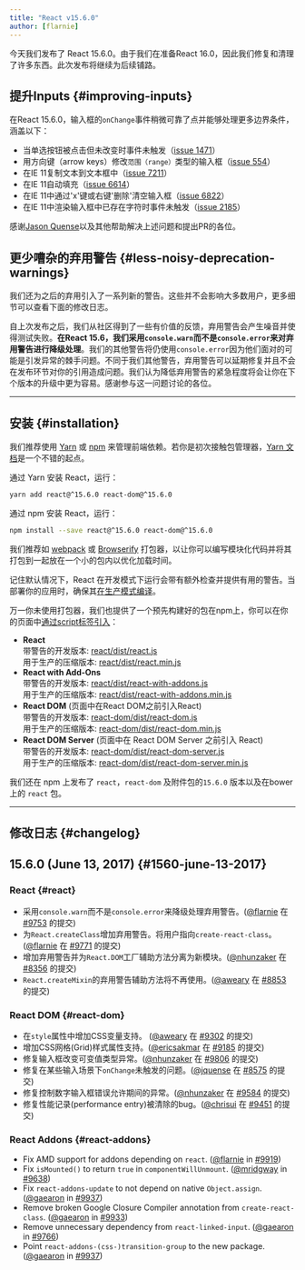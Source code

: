 ```yaml
---
title: "React v15.6.0"
author: [flarnie]
---
```


今天我们发布了 React 15.6.0。由于我们在准备React 16.0，因此我们修复和清理了许多东西。此次发布将继续为后续铺路。

## 提升Inputs {#improving-inputs}

在React 15.6.0，输入框的`onChange`事件稍微可靠了点并能够处理更多边界条件，涵盖以下：

* 当单选按钮被点击但未改变时事件未触发（[issue 1471](https://github.com/facebook/react/issues/1471)）
* 用方向键（arrow keys）修改`范围（range）`类型的输入框（[issue 554](https://github.com/facebook/react/issues/554)）
* 在IE 11复制文本到文本框中（[issue 7211](https://github.com/facebook/react/issues/7211)）
* 在IE 11自动填充（[issue 6614](https://github.com/facebook/react/issues/6614)）
* 在IE 11中通过'x'键或右键'删除'清空输入框（[issue 6822](https://github.com/facebook/react/issues/6822)）
* 在IE 11中渲染输入框中已存在字符时事件未触发（[issue 2185](https://github.com/facebook/react/issues/2185)）

感谢[Jason Quense](https://github.com/jquense)以及其他帮助解决上述问题和提出PR的各位。

## 更少嘈杂的弃用警告 {#less-noisy-deprecation-warnings}

我们还为之后的弃用引入了一系列新的警告。这些并不会影响大多数用户，更多细节可以查看下面的修改日志。

自上次发布之后，我们从社区得到了一些有价值的反馈，弃用警告会产生噪音并使得测试失败。**在React 15.6，我们采用`console.warn`而不是`console.error`来对弃用警告进行降级处理**。我们的其他警告将仍使用`console.error`因为他们面对的可能是引发异常的棘手问题。不同于我们其他警告，弃用警告可以延期修复并且不会在发布环节对你的引用造成问题。我们认为降低弃用警告的紧急程度将会让你在下个版本的升级中更为容易。感谢参与这一问题讨论的各位。

---

## 安装 {#installation}

我们推荐使用 [Yarn](https://yarnpkg.com/) 或 [npm](https://www.npmjs.com/) 来管理前端依赖。若你是初次接触包管理器，[Yarn 文档](https://yarnpkg.com/en/docs/getting-started)是一个不错的起点。

通过 Yarn 安装 React，运行：

```bash
yarn add react@^15.6.0 react-dom@^15.6.0
```

通过 npm 安装 React，运行：

```bash
npm install --save react@^15.6.0 react-dom@^15.6.0
```

我们推荐如 [webpack](https://webpack.js.org/) 或 [Browserify](http://browserify.org/) 打包器，以让你可以编写模块化代码并将其打包到一起放在一个小的包内以优化加载时间。

记住默认情况下，React 在开发模式下运行会带有额外检查并提供有用的警告。当部署你的应用时，确保其[在生产模式编译](/react/docs/installation.html#development-and-production-versions)。

万一你未使用打包器，我们也提供了一个预先构建好的包在npm上，你可以在你的页面中[通过script标签引入](/react/docs/installation.html#using-a-cdn)：

* **React**<br/>
  带警告的开发版本: [react/dist/react.js](https://unpkg.com/react@15.6.0/dist/react.js)<br/>
  用于生产的压缩版本: [react/dist/react.min.js](https://unpkg.com/react@15.6.0/dist/react.min.js)<br/>
* **React with Add-Ons**<br/>
  带警告的开发版本: [react/dist/react-with-addons.js](https://unpkg.com/react@15.6.0/dist/react-with-addons.js)<br/>
  用于生产的压缩版本: [react/dist/react-with-addons.min.js](https://unpkg.com/react@15.5.0/dist/react-with-addons.min.js)<br/>
* **React DOM** (页面中在React DOM之前引入React) <br/>
  带警告的开发版本: [react-dom/dist/react-dom.js](https://unpkg.com/react-dom@15.6.0/dist/react-dom.js)<br/>
  用于生产的压缩版本: [react-dom/dist/react-dom.min.js](https://unpkg.com/react-dom@15.6.0/dist/react-dom.min.js)<br/>
* **React DOM Server** (页面中在 React DOM Server 之前引入 React)<br/>
  带警告的开发版本: [react-dom/dist/react-dom-server.js](https://unpkg.com/react-dom@15.6.0/dist/react-dom-server.js)<br/>
  用于生产的压缩版本: [react-dom/dist/react-dom-server.min.js](https://unpkg.com/react-dom@15.6.0/dist/react-dom-server.min.js)<br/>

我们还在 npm 上发布了 `react`，`react-dom` 及附件包的`15.6.0` 版本以及在bower上的 `react` 包。

------------

## 修改日志 {#changelog}

## 15.6.0 (June 13, 2017) {#1560-june-13-2017}

### React {#react}

* 采用`console.warn`而不是`console.error`来降级处理弃用警告。([@flarnie](https://github.com/flarnie) 在 [#9753](https://github.com/facebook/react/pull/9753) 的提交)
* 为`React.createClass`增加弃用警告。将用户指向`create-react-class`。([@flarnie](https://github.com/flarnie) 在 [#9771](https://github.com/facebook/react/pull/9771) 的提交)
* 增加弃用警告并为`React.DOM`工厂辅助方法分离为新模块。([@nhunzaker](https://github.com/nhunzaker) 在 [#8356](https://github.com/facebook/react/pull/8356) 的提交)
* `React.createMixin`的弃用警告辅助方法将不再使用。([@aweary](https://github.com/aweary) 在 [#8853](https://github.com/facebook/react/pull/8853) 的提交)

### React DOM {#react-dom}

* 在`style`属性中增加CSS变量支持。 ([@aweary](https://github.com/aweary) 在 [#9302](https://github.com/facebook/react/pull/9302) 的提交)
* 增加CSS网格(Grid)样式属性支持。([@ericsakmar](https://github.com/ericsakmar) 在 [#9185](https://github.com/facebook/react/pull/9185) 的提交)
* 修复输入框改变可变值类型异常。([@nhunzaker](https://github.com/mhunzaker) 在 [#9806](https://github.com/facebook/react/pull/9806) 的提交)
* 修复在某些输入场景下`onChange`未触发的问题。([@jquense](https://github.com/jquense) 在 [#8575](https://github.com/facebook/react/pull/8575) 的提交)
* 修复控制数字输入框错误允许期间的异常。([@nhunzaker](https://github.com/nhunzaker) 在 [#9584](https://github.com/facebook/react/pull/9584) 的提交)
* 修复性能记录(performance entry)被清除的bug。([@chrisui](https://github.com/chrisui) 在 [#9451](https://github.com/facebook/react/pull/9451) 的提交)

### React Addons {#react-addons}

* Fix AMD support for addons depending on `react`. ([@flarnie](https://github.com/flarnie) in [#9919](https://github.com/facebook/react/issues/9919))
* Fix `isMounted()` to return `true` in `componentWillUnmount`. ([@mridgway](https://github.com/mridgway) in [#9638](https://github.com/facebook/react/issues/9638))
* Fix `react-addons-update` to not depend on native `Object.assign`. ([@gaearon](https://github.com/gaearon) in [#9937](https://github.com/facebook/react/pull/9937))
* Remove broken Google Closure Compiler annotation from `create-react-class`. ([@gaearon](https://github.com/gaearon) in [#9933](https://github.com/facebook/react/pull/9933))
* Remove unnecessary dependency from `react-linked-input`. ([@gaearon](https://github.com/gaearon) in [#9766](https://github.com/facebook/react/pull/9766))
* Point `react-addons-(css-)transition-group` to the new package. ([@gaearon](https://github.com/gaearon) in [#9937](https://github.com/facebook/react/pull/9937))
